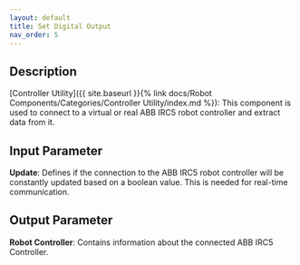 ```yaml
---
layout: default
title: Set Digital Output
nav_order: 5
---
```


## Description

[Controller Utility]({{ site.baseurl }}{% link docs/Robot Components/Categories/Controller Utility/index.md %}): This component is used to connect to a virtual or real ABB IRC5 robot controller and extract data from it.

## Input Parameter

**Update**: Defines if the connection to the ABB IRC5 robot controller will be constantly updated based on a boolean value. This is needed for real-time communication.

## Output Parameter

**Robot Controller**: Contains information about the connected ABB IRC5 Controller.
